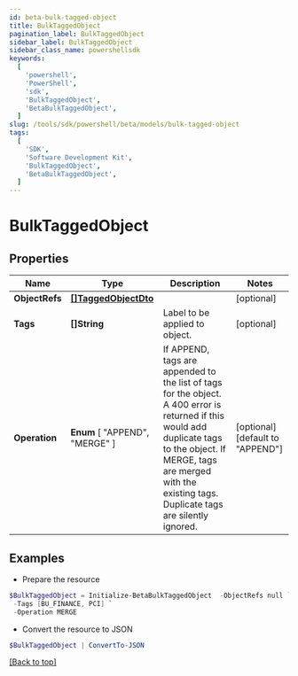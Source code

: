 ```yaml
---
id: beta-bulk-tagged-object
title: BulkTaggedObject
pagination_label: BulkTaggedObject
sidebar_label: BulkTaggedObject
sidebar_class_name: powershellsdk
keywords:
  [
    'powershell',
    'PowerShell',
    'sdk',
    'BulkTaggedObject',
    'BetaBulkTaggedObject',
  ]
slug: /tools/sdk/powershell/beta/models/bulk-tagged-object
tags:
  [
    'SDK',
    'Software Development Kit',
    'BulkTaggedObject',
    'BetaBulkTaggedObject',
  ]
---
```


# BulkTaggedObject

## Properties

| Name | Type | Description | Notes |
| --- | --- | --- | --- |
| **ObjectRefs** | [**[]TaggedObjectDto**](tagged-object-dto) |  | [optional] |
| **Tags** | **[]String** | Label to be applied to object. | [optional] |
| **Operation** | **Enum** [ "APPEND", "MERGE" ] | If APPEND, tags are appended to the list of tags for the object. A 400 error is returned if this would add duplicate tags to the object. If MERGE, tags are merged with the existing tags. Duplicate tags are silently ignored. | [optional] [default to "APPEND"] |

## Examples

- Prepare the resource

```powershell
$BulkTaggedObject = Initialize-BetaBulkTaggedObject  -ObjectRefs null `
 -Tags [BU_FINANCE, PCI] `
 -Operation MERGE
```

- Convert the resource to JSON

```powershell
$BulkTaggedObject | ConvertTo-JSON
```

[[Back to top]](#)
